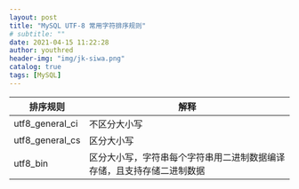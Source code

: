 ```yaml
---
layout: post
title: "MySQL UTF-8 常用字符排序规则"
# subtitle: ""
date: 2021-04-15 11:22:28
author: youthred
header-img: "img/jk-siwa.png"
catalog: true
tags: [MySQL]
---
```


| 排序规则        | 解释                                                         |
| --------------- | ------------------------------------------------------------ |
| utf8_general_ci | 不区分大小写                                                 |
| utf8_general_cs | 区分大小写                                                   |
| utf8_bin        | 区分大小写，字符串每个字符串用二进制数据编译存储，且支持存储二进制数据 |